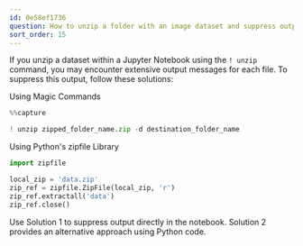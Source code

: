```yaml
---
id: 0e58ef1736
question: How to unzip a folder with an image dataset and suppress output?
sort_order: 15
---
```


If you unzip a dataset within a Jupyter Notebook using the `! unzip` command, you may encounter extensive output messages for each file. To suppress this output, follow these solutions:

Using Magic Commands

```python
%%capture

! unzip zipped_folder_name.zip -d destination_folder_name
```

Using Python's zipfile Library

```python
import zipfile

local_zip = 'data.zip'
zip_ref = zipfile.ZipFile(local_zip, 'r')
zip_ref.extractall('data')
zip_ref.close()
```

Use Solution 1 to suppress output directly in the notebook. Solution 2 provides an alternative approach using Python code.
